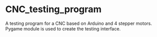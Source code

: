 # CNC_testing_program
A testing program for a CNC based on Arduino and 4 stepper motors. Pygame module is used to create the testing interface.
